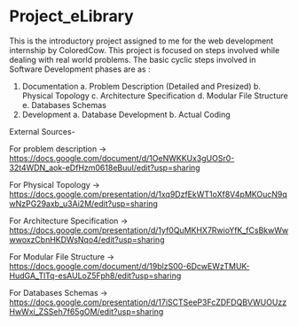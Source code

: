 # Project_eLibrary
This is the introductory project assigned to me for the web development internship by ColoredCow. 
This project is focused on steps involved while dealing with real world problems.
The basic cyclic steps involved in Software Development phases are as :
1. Documentation
  a. Problem Description (Detailed and Presized)
  b. Physical Topology
  c. Architecture Specification
  d. Modular File Structure
  e. Databases Schemas
2. Development
  a. Database Development
  b. Actual Coding

External Sources-

For problem description ->
https://docs.google.com/document/d/1OeNWKKUx3gUOSr0-32t4WDN_aok-eDfHzm0618eBuuI/edit?usp=sharing

For Physical Topology ->
https://docs.google.com/presentation/d/1xq9DzfEkWT1oXf8V4pMKOucN9qwNzPG29axb_u3Ai2M/edit?usp=sharing

For Architecture Specification ->
https://docs.google.com/presentation/d/1yf0QuMKHX7RwioYfK_fCsBkwWwwwoxzCbnHKDWsNqo4/edit?usp=sharing

For Modular File Structure ->
https://docs.google.com/document/d/19blzS00-6DcwEWzTMUK-HudGA_TlTq-esAULoZ5Fph8/edit?usp=sharing

For Databases Schemas ->
https://docs.google.com/presentation/d/17iSCTSeeP3FcZDFDQBVWUOUzzHwWxi_ZSSeh7f65gOM/edit?usp=sharing
